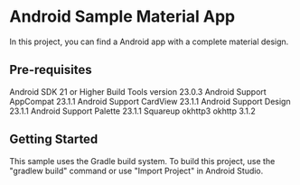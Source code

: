 Android Sample Material App
===================================

In this project, you can find a Android app with a complete material design.

Pre-requisites
--------------
Android SDK 21 or Higher
Build Tools version 23.0.3
Android Support AppCompat 23.1.1
Android Support CardView 23.1.1
Android Support Design 23.1.1
Android Support Palette 23.1.1
Squareup okhttp3 okhttp 3.1.2


Getting Started
---------------
This sample uses the Gradle build system.  To build this project, use the
"gradlew build" command or use "Import Project" in Android Studio.
